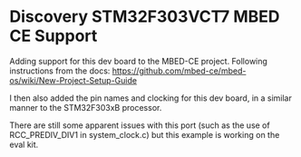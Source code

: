 # Discovery STM32F303VCT7 MBED CE Support

Adding support for this dev board to the MBED-CE project. Following instructions from the docs: https://github.com/mbed-ce/mbed-os/wiki/New-Project-Setup-Guide

I then also added the pin names and clocking for this dev board, in a similar manner to the STM32F303xB processor. 

There are still some apparent issues with this port (such as the use of RCC_PREDIV_DIV1 in system_clock.c) but this example is working on the eval kit.